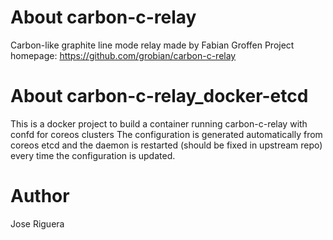 About carbon-c-relay
====================

Carbon-like graphite line mode relay made by Fabian Groffen
Project homepage: https://github.com/grobian/carbon-c-relay 


About carbon-c-relay_docker-etcd
================================
This is a docker project to build a container running carbon-c-relay with confd for coreos clusters 
The configuration is generated automatically from coreos etcd and the daemon is restarted (should be fixed in upstream repo) every time the configuration is updated.

Author
======
Jose Riguera
